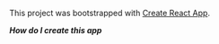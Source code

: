 This project was bootstrapped with [Create React App](https://github.com/facebook/create-react-app).

***How do I create this app***
